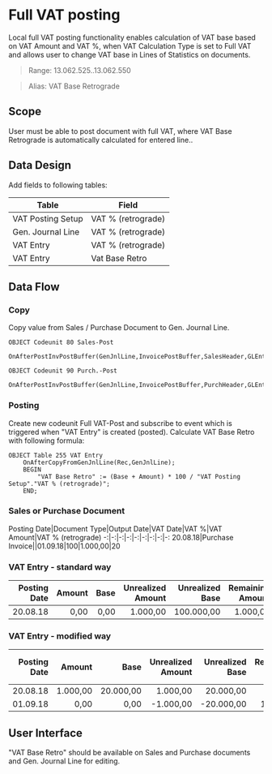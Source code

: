 # Full VAT posting

Local full VAT posting functionality enables calculation of VAT base based on VAT Amount and VAT %, when VAT Calculation Type is set to Full VAT and allows user to change VAT base in Lines of Statistics on documents.

> Range: 13.062.525..13.062.550

> Alias: VAT Base Retrograde


## Scope
User must be able to post document with full VAT, where VAT Base Retrograde is automatically calculated for entered line..


## Data Design

Add fields to following tables:

Table|Field
-|-
VAT Posting Setup|VAT % (retrograde)
Gen. Journal Line|VAT % (retrograde)
VAT Entry|VAT % (retrograde)
VAT Entry|Vat Base Retro|

## Data Flow

### Copy

Copy value from Sales / Purchase Document to Gen. Journal Line. 
``` PAS
OBJECT Codeunit 80 Sales-Post 
    OnAfterPostInvPostBuffer(GenJnlLine,InvoicePostBuffer,SalesHeader,GLEntryNo); 
```
``` PAS
OBJECT Codeunit 90 Purch.-Post 
    OnAfterPostInvPostBuffer(GenJnlLine,InvoicePostBuffer,PurchHeader,GLEntryNo); 
```

### Posting

Create new codeunit Full VAT-Post and subscribe to event which is triggered when "VAT Entry" is created (posted). Calculate VAT Base Retro with following formula:

``` PAS
OBJECT Table 255 VAT Entry 
    OnAfterCopyFromGenJnlLine(Rec,GenJnlLine); 
    BEGIN
        "VAT Base Retro" := (Base + Amount) * 100 / "VAT Posting Setup"."VAT % (retrograde)";
    END;
``` 

### Sales or Purchase Document
Posting Date|Document Type|Output Date|VAT Date|VAT %|VAT Amount|VAT % (retrograde)
-:|-:|-:|-:|-:|-:|-:|-:|-:
20.08.18|Purchase Invoice||01.09.18|100|1.000,00|20

### VAT Entry - standard way
Posting Date|Amount|Base|Unrealized Amount|Unrealized Base|Remaining Amount|Remaining Base
-:|-:|-:|-:|-:|-:|-:
20.08.18|0,00|0,00|1.000,00|100.000,00|1.000,00|100.000,00

### VAT Entry - modified way
Posting Date|Amount|Base|Unrealized Amount|Unrealized Base|Remaining Amount|Remaining Base|VAT Base Retro
-:|-:|-:|-:|-:|-:|-:|-:
20.08.18|1.000,00|20.000,00|1.000,00|20.000,00|0,00|0,00|20
01.09.18|0,00|0,00|-1.000,00|-20.000,00|1.000,00|20.000,00|20

## User Interface

"VAT Base Retro" should be available on Sales and Purchase documents and Gen. Journal Line for editing.
